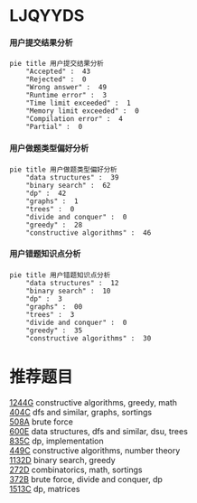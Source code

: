 # LJQYYDS

<!-- tabs:start -->



#### **用户提交结果分析**

```mermaid
pie title 用户提交结果分析
    "Accepted" :  43
    "Rejected" :  0
    "Wrong answer" :  49
    "Runtime error" :  3
    "Time limit exceeded" :  1
    "Memory limit exceeded" :  0
    "Compilation error" :  4
    "Partial" :  0
```

#### **用户做题类型偏好分析**

```mermaid
pie title 用户做题类型偏好分析
    "data structures" :  39
    "binary search" :  62
    "dp" :  42
    "graphs" :  1
    "trees" :  0
    "divide and conquer" :  0
    "greedy" :  28
    "constructive algorithms" :  46
```
#### **用户错题知识点分析**

```mermaid
pie title 用户错题知识点分析
    "data structures" :  12
    "binary search" :  10
    "dp" :  3
    "graphs" :  00
    "trees" :  3
    "divide and conquer" :  0
    "greedy" :  35
    "constructive algorithms" :  30
```



<!-- tabs:end -->
# 推荐题目
[1244G](https://codeforces.com/contest/1244/problem/G)		constructive algorithms,
                        greedy,
                        math		  
[404C](https://codeforces.com/contest/404/problem/C)		dfs and similar,
                        graphs,
                        sortings		  
[508A](https://codeforces.com/contest/508/problem/A)		brute force		  
[600E](https://codeforces.com/contest/600/problem/E)		data structures,
                        dfs and similar,
                        dsu,
                        trees		  
[835C](https://codeforces.com/contest/835/problem/C)		dp,
                        implementation		  
[449C](https://codeforces.com/contest/449/problem/C)		constructive algorithms,
                        number theory		  
[1132D](https://codeforces.com/contest/1132/problem/D)		binary search,
                        greedy		  
[272D](https://codeforces.com/contest/272/problem/D)		combinatorics,
                        math,
                        sortings		  
[372B](https://codeforces.com/contest/372/problem/B)		brute force,
                        divide and conquer,
                        dp		  
[1513C](https://codeforces.com/contest/1513/problem/C)		dp,
                        matrices		  
